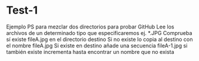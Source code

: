 # Test-1
Ejemplo PS para mezclar dos directorios para probar GitHub
Lee los archivos de un determinado tipo que especificaremos ej. *.JPG
Comprueba sí existe fileA.jpg en el directorio destino
  Si no existe lo copia al destino con el nombre fileA.jpg
  Si existe en destino añade una secuencia fileA-1.jpg
    si también existe incrementa hasta encontrar un nombre que no exista
